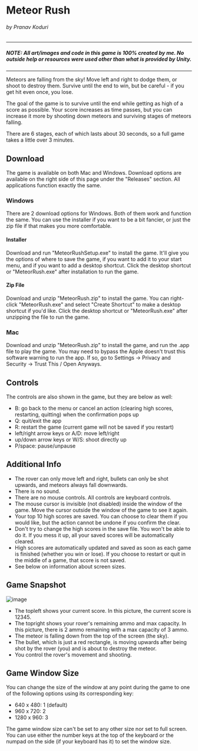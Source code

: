 # Meteor Rush
###### by Pranav Koduri
---
##### NOTE: All art/images and code in this game is 100% created by me. No outside help or resources were used other than what is provided by Unity.
---
Meteors are falling from the sky! Move left and right to dodge them, or shoot to destroy them. Survive until the end to win, but be careful - if you get hit even once, you lose.

The goal of the game is to survive until the end while getting as high of a score as possible. Your score increases as time passes, but you can increase it more by shooting down meteors and surviving stages of meteors falling.

There are 6 stages, each of which lasts about 30 seconds, so a full game takes a little over 3 minutes.

## Download

The game is available on both Mac and Windows. Download options are available on the right side of this page under the "Releases" section. All applications function exactly the same.

### Windows

There are 2 download options for Windows. Both of them work and function the same. You can use the installer if you want to be a bit fancier, or just the zip file if that makes you more comfortable.

#### Installer

Download and run "MeteorRushSetup.exe" to install the game. It'll give you the options of where to save the game, if you want to add it to your start menu, and if you want to add a desktop shortcut. Click the desktop shortcut or "MeteorRush.exe" after installation to run the game.

#### Zip File

Download and unzip "MeteorRush.zip" to install the game. You can right-click "MeteorRush.exe" and select "Create Shortcut" to make a desktop shortcut if you'd like. Click the desktop shortcut or "MeteorRush.exe" after unzipping the file to run the game.

### Mac

Download and unzip "MeteorRush.zip" to install the game, and run the .app file to play the game. You may need to bypass the Apple doesn't trust this software warning to run the app. If so, go to Settings -> Privacy and Security -> Trust This / Open Anyways.

## Controls

The controls are also shown in the game, but they are below as well:
- B: go back to the menu or cancel an action (clearing high scores, restarting, quitting) when the confirmation pops up
- Q: quit/exit the app
- R: restart the game (current game will not be saved if you restart)
- left/right arrow keys or A/D: move left/right
- up/down arrow keys or W/S: shoot directly up
- P/space: pause/unpause

## Additional Info

- The rover can only move left and right, bullets can only be shot upwards, and meteors always fall downwards.
- There is no sound.
- There are no mouse controls. All controls are keyboard controls.
- The mouse cursor is invisible (not disabled) inside the window of the game. Move the cursor outside the window of the game to see it again.
- Your top 10 high scores are saved. You can choose to clear them if you would like, but the action cannot be undone if you confirm the clear.
- Don't try to change the high scores in the save file. You won't be able to do it. If you mess it up, all your saved scores will be automatically cleared.
- High scores are automatically updated and saved as soon as each game is finished (whether you win or lose). If you choose to restart or quit in the middle of a game, that score is not saved.
- See below on information about screen sizes.

## Game Snapshot

![image](https://github.com/user-attachments/assets/2d5b924d-2fd3-49fe-89e3-9ddd49675977)

- The topleft shows your current score. In this picture, the current score is 12345.
- The topright shows your rover's remaining ammo and max capacity. In this picture, there is 2 ammo remaining with a max capacity of 3 ammo.
- The meteor is falling down from the top of the screen (the sky).
- The bullet, which is just a red rectangle, is moving upwards after being shot by the rover (you) and is about to destroy the meteor.
- You control the rover's movement and shooting.

## Game Window Size

You can change the size of the window at any point during the game to one of the following options using its corresponding key:
- 640 x 480: 1 (default)
- 960 x 720: 2
- 1280 x 960: 3

The game window size can't be set to any other size nor set to full screen. You can use either the number keys at the top of the keyboard or the numpad on the side (if your keyboard has it) to set the window size.
